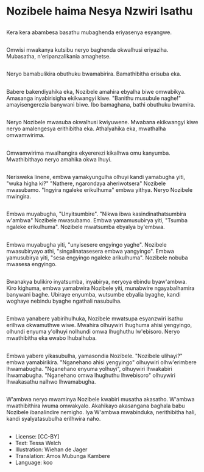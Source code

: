 # Nozibele haima Nesya Nzwiri Isathu

##
Kera kera abambesa basathu mubaghenda eriyasenya esyangwe.

##
Omwisi mwakanya kutsibu neryo baghenda okwalhusi eriyaziha. Mubasatha, n'eripanzalikania amaghetse.

##
Neryo bamabulikira obuthuku bwamabirira. Bamathibitha erisuba eka.

##
Babere bakendiyahika eka, Nozibele amahira ebyalha biwe omwabikya. Amasanga inyabirisigha ekikwangyi kiwe. "Banithu musubule naghe!" amayisengerezia banywani biwe. Ibo bamaghana, bathi obuthuku bwamira.

##
Neryo Nozibele mwasuba okwalhusi kwiyuwene. Mwabana ekikwangyi kiwe neryo amalengesya erithibitha eka. Athalyahika eka, mwathalha omwamwirima.

##
Omwamwirima mwalhangira ekyererezi kikalhwa omu kanyumba. Mwathibithayo neryo amahika okwa lhuyi.

##
Nerisweka linene, embwa yamakyungulha olhuyi kandi yamabugha yiti, "wuka higha ki?" "Nathere, ngarondaya aheriwotsera" Nozibele mwasubamo. "Ingyira ngaleke erikulhuma" embwa yithya. Neryo Nozibele mwingira.

##
Embwa muyabugha, "Unyitsumbire". "Nikwa ibwa kasindinathatsumbira w'ambwa" Nozibele mwasubamo. Embwa yamamusubirya yiti, "Tsumba ngaleke erikulhuma". Nozibele mwatsumba ebyalya by'embwa.

##
Embwa muyabugha yiti, "unyisesere engyingo yaghe". Nozibele mwasubiryayo athi, "singalinatasesera embwa yangyingo". Embwa yamusubirya yiti, "sesa engyingo ngaleke arikulhuma". Nozibele nobuba mwasesa engyingo.

##
Bwanakya bulikiro inyatsumba, inyabirya, neryoya ebindu byaw'ambwa. Kiro kighuma, embwa yamabwira Nozibele yiti, munabwire ngayabalhamira banywani baghe. Ubiraye enyumba, wutsumbe ebyalia byaghe, kandi woghaye nebindu byaghe ngathali nasubulha.

##
Embwa yanabere yabirihulhuka, Nozibele mwatsupa esyanzwiri isathu erilhwa okwamuthwe wiwe. Mwahira olhuywiri lhughuma ahisi yengyingo, olhundi enyuma y'olhuyi nolhundi omwa lhughuthu lw'ebisoro. Neryo mwathibitha eka ewabo lhubalhuba.

##
Embwa yabere yikasubulha, yamasondia Nozibele. "Nozibele ulihayi?" embwa yamabirikira. "Nganehano ahisi yengyingo" olhuywiri olhw'erimbere lhwamabugha. "Nganehano enyuma yolhuyi", olhuywiri lhwakabiri lhwamabugha. "Nganehano omwa lhughuthu lhwebisoro" olhuywiri lhwakasathu nalhwo lhwamabugha.

##
W'ambwa neryo mwaminya Nozibele kwabiri musatha akasatho. W'ambwa mwathibithira iwuma omwakyalo. Akahikayo akasangana baghala babu Nozibele ibanalindire nemigho. Iya W'ambwa mwabinduka, nerithibitha hali, kandi syalyatasubulha erilhwira naho.

##
* License: [CC-BY]
* Text: Tessa Welch
* Illustration: Wiehan de Jager
* Translation: Amos Mubunga Kambere
* Language: koo
